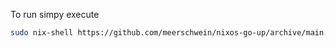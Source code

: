 To run simpy execute

```bash
sudo nix-shell https://github.com/meerschwein/nixos-go-up/archive/main.tar.gz
```